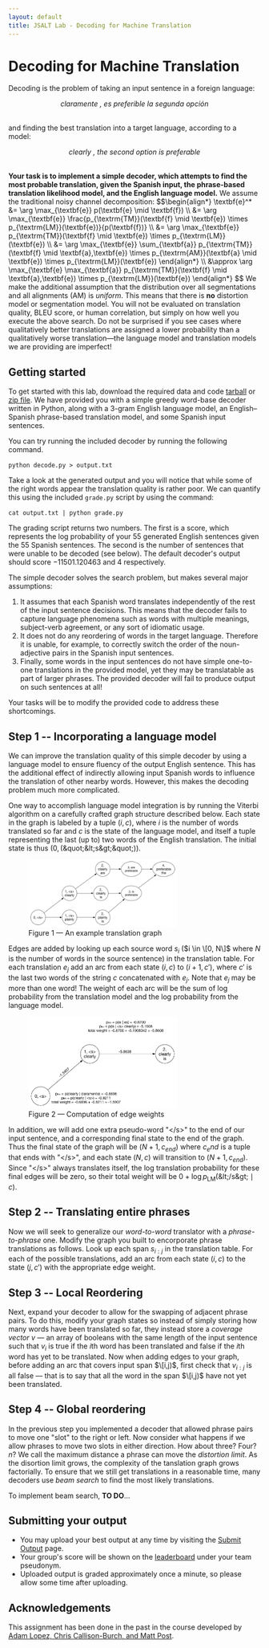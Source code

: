 ```yaml
---
layout: default
title: JSALT Lab - Decoding for Machine Translation
---
```

# Decoding for Machine Translation

Decoding is the problem of taking an input sentence in a foreign language:

<center><i>claramente , es preferible la segunda opción</i></center>
<br />

and finding the best translation into a target language, according to a model:

<center><i>clearly , the second option is preferable</i></center>
<br />

**Your task is to implement a simple decoder, which attempts to find the most probable translation, given the Spanish input, the phrase-based translation likelihood model, and the English language model.** We assume the traditional noisy channel decomposition:
$$\begin{align\*}
\textbf{e}^* &= \arg \max_{\textbf{e}} p(\textbf{e} \mid \textbf{f}) \\\\
 &= \arg \max_{\textbf{e}} \frac{p_{\textrm{TM}}(\textbf{f} \mid \textbf{e}) \times p_{\textrm{LM}}(\textbf{e})}{p(\textbf{f})} \\\\
 &= \arg \max_{\textbf{e}} p_{\textrm{TM}}(\textbf{f} \mid \textbf{e}) \times p_{\textrm{LM}}(\textbf{e}) \\\\
 &= \arg \max_{\textbf{e}} \sum_{\textbf{a}} p_{\textrm{TM}}(\textbf{f} \mid \textbf{a},\textbf{e}) \times p_{\textrm{AM}}(\textbf{a} \mid \textbf{e}) \times p_{\textrm{LM}}(\textbf{e}) \end{align\*} \\\\
 &\approx \arg \max_{\textbf{e} \max_{\textbf{a}} p_{\textrm{TM}}(\textbf{f} \mid \textbf{a},\textbf{e}) \times p_{\textrm{LM}}(\textbf{e}) \end{align\*}
$$
We make the additional assumption that the distribution over all segmentations and all alignments (AM) is *uniform*. This means that there is **no** distortion model or segmentation model. You will not be evaluated on translation quality, BLEU score, or human correlation, but simply on how well you execute the above search. Do not be surprised if you see cases where qualitatively better translations are assigned a lower probability than a qualitatively worse translation—the language model and translation models we are providing are imperfect!

## Getting started

To get started with this lab, download the required data and code <a href="mtlab.tgz">tarball</a> or <a href="mtlab.zip">zip file</a>.
We have provided you with a simple greedy word-base decoder written in Python, along with a 3-gram English language model, an English–Spanish
phrase-based translation model, and some Spanish input sentences.

You can try running the included decoder by running the following command.

    python decode.py > output.txt

Take a look at the generated output and you will notice that while some of the right words appear the translation quality is rather poor.
We can quantify this using the included `grade.py` script by using the command:

    cat output.txt | python grade.py

The grading script returns two numbers. The first is a score, which represents the log probability of your 55 generated English sentences given the 55 Spanish sentences. The second is the number of sentences that were unable to be decoded (see below). The default decoder&apos;s output should score $-11501.120463$ and $4$ respectively.

The simple decoder solves the search problem, but makes several major assumptions:

1. It assumes that each Spanish word translates independently of the rest of the input sentence decisions. This means that the decoder fails to capture language phenomena such as words with multiple meanings, subject-verb agreement, or any sort of idiomatic usage.
2. It does not do any reordering of words in the target language. Therefore it is unable, for example, to correctly switch the order of the noun-adjective pairs in the Spanish input sentences.
3. Finally, some words in the input sentences do not have simple one-to-one translations in the provided model, yet they may be translatable as part of larger phrases. The provided decoder will fail to produce output on such sentences at all!

Your tasks will be to modify the provided code to address these shortcomings.

## Step 1 -- Incorporating a language model

We can improve the translation quality of this simple decoder by using a language model to ensure fluency of the output English sentence.
This has the additional effect of indirectly allowing input Spanish words to influence the translation of other nearby words. However, this makes the decoding problem much more complicated.

One way to accomplish language model integration is by running the Viterbi algorithm on a carefully crafted graph structure described below.
Each state in the graph is labeled by a tuple $(i, c)$, where $i$ is the number of words translated so far and $c$ is the state of the language model, and itself
a tuple representing the last (up to) two words of the English translation. The initial state is thus $(0, (\text{&quot;&lt;s&gt;&quot;}))$.

<figure>
<img src="graph.png" alt="An example translation graph" width="70%" height="70%" />
<figcaption>Figure 1 &mdash; An example translation graph</figcaption>
</figure>

Edges are added by looking up each source word $s_i$ ($i \in \[0, N\]$ where $N$ is the number of words in the source sentence) in the translation table.
For each translation $e_j$ add an arc from each state $(i, c)$ to $(i + 1, c')$, where $c'$ is the last two words of the string $c$ concatenated with $e_j$. Note that $e_j$
may be more than one word! The weight of each arc will be the sum of log probability from the translation model and the log probability from the language model.

<figure>
<img src="probs.png" alt="Computation of edge weights" width="70%" height="70%" />
<figcaption>Figure 2 &mdash; Computation of edge weights</figcaption>
</figure>

In addition, we will add one extra pseudo-word &quot;&lt;/s&gt;&quot; to the end of our input sentence, and a corresponding final state to the end of the graph.
Thus the final state of the graph will be $(N + 1, c_{end})$ where $c_end$ is a tuple that ends with &quot;&lt;/s&gt;&quot;, and each
state $(N, c)$ will transition to $(N + 1, c_{end})$. Since &quot;&lt;/s&gt;&quot; always translates itself, the log translation probability for these
final edges will be zero, so their total weight will be $0 + \log p_{\textrm{LM}}(\text{&lt;/s&gt;} \mid c)$.

## Step 2 -- Translating entire phrases
Now we will seek to generalize our <i>word-to-word</i> translator with a <i>phrase-to-phrase</i> one. Modify the graph you built to encorporate phrase translations as follows.
Look up each span $s_{i:j}$ in the translation table. For each of the possible translations, add an arc from each state $(i, c)$ to the state $(j, c')$ with the appropriate
edge weight.

## Step 3 -- Local Reordering
Next, expand your decoder to allow for the swapping of adjacent phrase pairs. To do this, modify your graph states so instead of simply storing how many words have been translated so far, they instead store a <i>coverage vector</i> $v$ &mdash; an array of booleans with the same length of the input sentence such that $v_i$ is true if the $i$th word has been translated and false if the $i$th word has yet to be translated. Now when adding edges to your graph, before adding an arc that covers input span $\[i,j)$, first check that $v_{i:j}$ is all false &mdash; that is to say that all the word in the span $\[i,j)$ have not yet been translated.

## Step 4 -- Global reordering
In the previous step you implemented a decoder that allowed phrase pairs to move one &quot;slot&quot; to the right or left. Now consider what happens if we allow phrases to move two slots in either direction. How about three? Four? $n$? We call the maximum distance a phrase can move the <i>distortion limit</i>. As the disortion limit grows, the complexity of the tanslation graph grows factorially. To ensure that we still get translations in a reasonable time, many decoders use <i>beam search</i> to find the most likely translations.

To implement beam search, <b>TO DO</b>... 

## Submitting your output
 * You may upload your best output at any time by visiting the <a href="upload.html">Submit Output</a> page.
 * Your group&apos;s score will be shown on the <a href="leaderboard.html">leaderboard</a> under your team pseudonym.
 * Uploaded output is graded approximately once a minute, so please allow some time after uploading.

## Acknowledgements

This assignment has been done in the past in the course developed by [Adam Lopez, Chris Callison-Burch, and Matt Post](http://mt-class.org/hw2.html).
